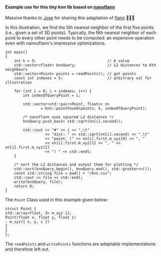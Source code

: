 #### Example use for this tiny knn lib based on [nanoflann](https://github.com/jlblancoc/nanoflann)

Massive thanks to [Jose](https://github.com/jlblancoc) for sharing this adaptation of [flann](https://github.com/mariusmuja/flann) 👏🍻🍻

In this illustration, we find the 5th nearest neighbor of the first five points (i.e., given a set of 3D points). Typically, the Nth nearest neighbor of each point to every other point needs to be computed: an expensive operation even with nannoflann's impressive optimizations.

    int main()
    {
        int k = 5;                                // K value
        std::vector<float> knnQuery;              // L2 distances to Kth neighbours
        std::vector<Point> points = readPoints(); // get points
        const int indexes = 5;                    // arbitrary val for illustration

        for (int i = 0; i < indexes; i++) {
            int indexOfQueryPoint = i;

            std::vector<std::pair<Point, float>> nn
                    = knn::pointFound(points, k, indexOfQueryPoint);

            /* nanoflann uses squared L2 distances */
            knnQuery.push_back( std::sqrt(nn[i].second));

            std::cout << "#" << i << ",\t"
                      << "dist: " << std::sqrt(nn[i].second) << ",\t"
                      << "point: (" << nn[i].first.m_xyz[0] << ", "
                      << nn[i].first.m_xyz[1] << ", " << nn[i].first.m_xyz[2]
                      << ") " << std::endl;
        }

        /* sort the L2 distances and output them for plotting */
        std::sort(knnQuery.begin(), knnQuery.end(), std::greater<>());
        const std::string file = pwd() + "/knn.csv";
        std::cout << file << std::endl;
        write(knnQuery, file);
        return 0;
    }

The `Point` Class used in this example given below:

    struct Point {
    std::array<float, 3> m_xyz {};
    Point(float x, float y, float z)
    : m_xyz({ x, y, z })
    {
    }
    };

The `readPoints` and `writePoints` functions are adaptable implementations and therefore left out.
